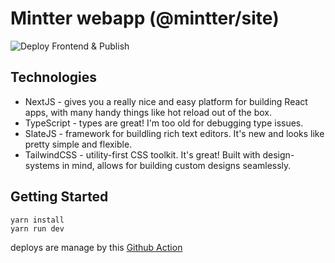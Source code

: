 # Mintter webapp (@mintter/site)

![Deploy Frontend & Publish](https://github.com/mintterteam/mintter/workflows/Deploy%20Frontend%20&%20Publish/badge.svg?branch=master)

## Technologies

- NextJS - gives you a really nice and easy platform for building React apps,
  with many handy things like hot reload out of the box.
- TypeScript - types are great! I'm too old for debugging type issues.
- SlateJS - framework for buildling rich text editors. It's new and looks like
  pretty simple and flexible.
- TailwindCSS - utility-first CSS toolkit. It's great! Built with design-systems
  in mind, allows for building custom designs seamlessly.

## Getting Started

```shell
yarn install
yarn run dev
```

<!-- ## Build

```shell
# yarn release
git push --follow-tags
``` -->

deploys are manage by this
[Github Action](../.github/workflows/deploy-frontend.yml)
